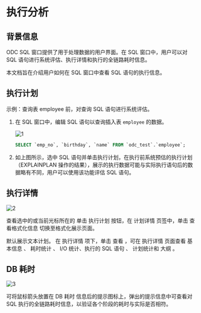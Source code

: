 # 执行分析

## 背景信息

ODC SQL 窗口提供了用于处理数据的用户界面。在 SQL 窗口中，用户可以对 SQL 语句进行系统评估、执行详情和执行的全链路耗时信息。

本文档旨在介绍用户如何在 SQL 窗口中查看 SQL 语句的执行信息。



## 执行计划

示例：查询表 employee 前，对查询 SQL 语句进行系统评估。

1. 在 SQL 窗口中，编辑 SQL 语句以查询插入表 `employee` 的数据。

   ![1]()

   ```sql
   SELECT `emp_no`, `birthday`, `name` FROM `odc_test`.`employee`;
   ```
2. 如上图所示，选中 SQL 语句并单击执行计划，在执行前系统预估的执行计划（EXPLAINPLAN 操作的结果），展示的执行数据可能与实际执行语句后的数据略有不同，用户可以使用该功能评估 SQL 语句。



## 执行详情

![2]()

查看选中的或当前光标所在的
单击 执行计划 按钮，在 计划详情 页签中，单击 查看格式化信息 切换至格式化展示页面。

默认展示文本计划。 在 执行详情 项下，单击 查看 ，可在 执行详情 页面查看 基本信息 、 耗时统计 、 I/O 统计、执行的 SQL 语句 、 计划统计和 大纲 。

## DB 耗时

![3]()

可将鼠标箭头放置在 DB 耗时 信息后的提示图标上，弹出的提示信息中可查看对 SQL 执行的全链路耗时信息，以验证各个阶段的耗时与实际是否相符。
